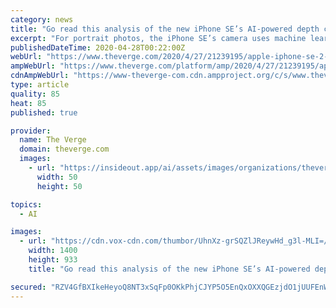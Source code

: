 ```yaml
---
category: news
title: "Go read this analysis of the new iPhone SE’s AI-powered depth camera system"
excerpt: "For portrait photos, the iPhone SE’s camera uses machine learning to estimate depth of field, and Ben Sandofsky, one of the developers of mobile photography app Halide, took a closer look at how at how portrait photos taken by the SE’s single camera actually work."
publishedDateTime: 2020-04-28T00:22:00Z
webUrl: "https://www.theverge.com/2020/4/27/21239195/apple-iphone-se-2-machine-learning-depth-camera-system-halide"
ampWebUrl: "https://www.theverge.com/platform/amp/2020/4/27/21239195/apple-iphone-se-2-machine-learning-depth-camera-system-halide"
cdnAmpWebUrl: "https://www-theverge-com.cdn.ampproject.org/c/s/www.theverge.com/platform/amp/2020/4/27/21239195/apple-iphone-se-2-machine-learning-depth-camera-system-halide"
type: article
quality: 85
heat: 85
published: true

provider:
  name: The Verge
  domain: theverge.com
  images:
    - url: "https://insideout.app/ai/assets/images/organizations/theverge.com-50x50.jpg"
      width: 50
      height: 50

topics:
  - AI

images:
  - url: "https://cdn.vox-cdn.com/thumbor/UhnXz-grSQZlJReywHd_g3l-MLI=/0x0:2040x1360/1400x933/filters:focal(755x579:1081x905):no_upscale()/cdn.vox-cdn.com/uploads/chorus_image/image/66718093/vpavic_042020_3980_0037.0.jpg"
    width: 1400
    height: 933
    title: "Go read this analysis of the new iPhone SE’s AI-powered depth camera system"

secured: "RZV4GfBXIkeHeyoQ8NT3xSqFp0OKkPhjCJYP5O5EnQxOXXQGEzjdO1jUUFEnWQDDQsWOd54+VLn6OynLNyVuz4HAlCdizWDtd7nVgsj+6vDOYMdrgW2ELW/RXr/4LqWxDCYm2kMLOPpz3rnlKMASo1HIiHrCkaaiOw/A817CqlgRrbRQhpVekeCpSRjMr6PpDAXvhHkYscVAH0/I1/vTFqscya7QGICp2iCRau2GA03IK4cLmI6BtwMJE6+CGiQxZccN1VCKqaW8cNxOM2l+8dDh0jENoASneKr2jZrFLVBetGv+rEUKw841sY9rJicga1Vk9k6mkCpLrPoyEBLR2gN6cZqXTd/1HVe+I1CCvM0M7vRaAXNEtHF6EoLS9lrJUL+g3A0v4/U12so+f32HubIj9KAvEKAVrFTECHzIQaFKxagT+FlIlaZ6iWkMhnpa9vhL3Ul7Cw3m3mywTdCqtppw3GOBl8EKh4BQAqrQqgs=;f/sIgc3Jjzyb7+Ye5zn3Aw=="
---
```


